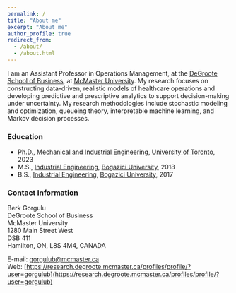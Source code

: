 ```yaml
---
permalink: /
title: "About me"
excerpt: "About me"
author_profile: true
redirect_from: 
  - /about/
  - /about.html
---
```

I am an Assistant Professor in Operations Management, at the [DeGroote School of Business](https://www.degroote.mcmaster.ca/), at [McMaster University](https://www.mcmaster.ca/). My research focuses on constructing data-driven, realistic models of healthcare operations and developing predictive and prescriptive analytics to support decision-making under uncertainty. My research methodologies include stochastic modeling and optimization, queueing theory, interpretable machine learning, and Markov decision processes.

### Education
- Ph.D., [Mechanical and Industrial Engineering](https://www.mie.utoronto.ca/), [University of Toronto](https://www.utoronto.ca/), 2023
- M.S., [Industrial Engineering](https://ie.boun.edu.tr/), [Bogazici University](https://www.boun.edu.tr/en_US), 2018
- B.S., [Industrial Engineering](https://ie.boun.edu.tr/), [Bogazici University](https://www.boun.edu.tr/en_US), 2017

### Contact Information
Berk Gorgulu\
DeGroote School of Business\
McMaster University\
1280 Main Street West\
DSB 411\
Hamilton, ON, L8S 4M4, CANADA

E-mail: [gorgulub@mcmaster.ca](gorgulub@mcmaster.ca)\
Web: [https://research.degroote.mcmaster.ca/profiles/profile/?user=gorgulub](https://research.degroote.mcmaster.ca/profiles/profile/?user=gorgulub)
